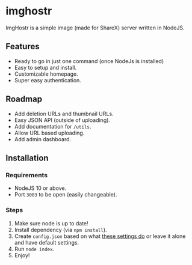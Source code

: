# imghostr
ImgHostr is a simple image (made for ShareX) server written in NodeJS.

## Features
- Ready to go in just one command (once NodeJs is installed)
- Easy to setup and install.
- Customizable homepage.
- Super easy authentication.

## Roadmap
- Add deletion URLs and thumbnail URLs.
- Easy JSON API (outside of uploading).
- Add documentation for ``/utils``.
- Allow URL based uploading.
- Add admin dashboard.

## Installation

### Requirements
- NodeJS 10 or above.
- Port ``3003`` to be open (easily changeable).

### Steps

1. Make sure node is up to date!
2. Install dependency (via ``npm install``).
3. Create ``config.json`` based on what [these settings do](/docs/configuration.md) or leave it alone and have default settings.
4. Run ``node index``. 
5. Enjoy!